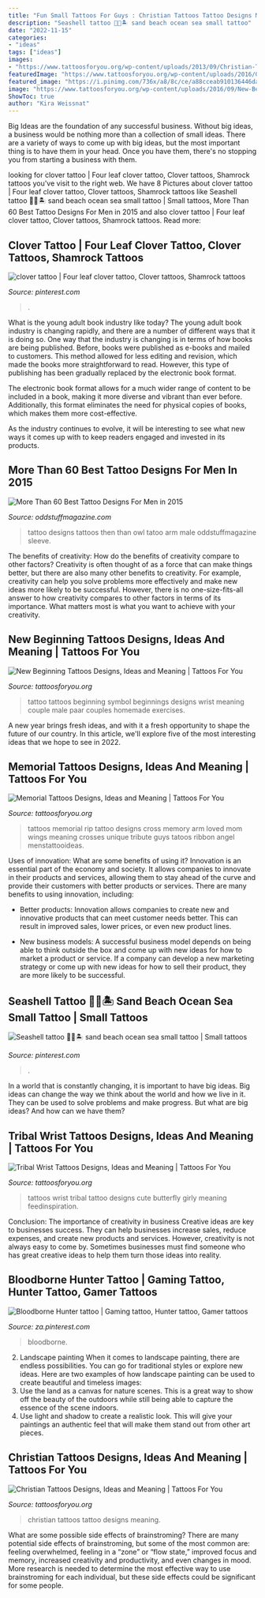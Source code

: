 ```yaml
---
title: "Fun Small Tattoos For Guys : Christian Tattoos Tattoo Designs Meaning"
description: "Seashell tattoo 🐚🌊🏝 sand beach ocean sea small tattoo"
date: "2022-11-15"
categories:
- "ideas"
tags: ["ideas"]
images:
- "https://www.tattoosforyou.org/wp-content/uploads/2013/09/Christian-Tattoo-Ideas.jpg"
featuredImage: "https://www.tattoosforyou.org/wp-content/uploads/2016/09/New-Beginning-Tattoo-Male.jpg"
featured_image: "https://i.pinimg.com/736x/a8/8c/ce/a88cceab910136446dac44eef3c43918.jpg"
image: "https://www.tattoosforyou.org/wp-content/uploads/2016/09/New-Beginning-Tattoo-Male.jpg"
ShowToc: true
author: "Kira Weissnat"
---
```



Big Ideas are the foundation of any successful business. Without big ideas, a business would be nothing more than a collection of small ideas. There are a variety of ways to come up with big ideas, but the most important thing is to have them in your head. Once you have them, there's no stopping you from starting a business with them.

	

		
looking for clover tattoo | Four leaf clover tattoo, Clover tattoos, Shamrock tattoos you've visit to the right web. We have 8 Pictures about clover tattoo | Four leaf clover tattoo, Clover tattoos, Shamrock tattoos like Seashell tattoo 🐚🌊🏝 sand beach ocean sea small tattoo | Small tattoos, More Than 60 Best Tattoo Designs For Men in 2015 and also clover tattoo | Four leaf clover tattoo, Clover tattoos, Shamrock tattoos. Read more:
		
    
## Clover Tattoo | Four Leaf Clover Tattoo, Clover Tattoos, Shamrock Tattoos

<img loading=lazy src="https://i.pinimg.com/736x/01/96/0d/01960d6ff3234a485536b4c8e3c49c1f.jpg" onerror="this.onerror=null;this.src='https://tse4.mm.bing.net/th?id=OIP.YjT-1jPuv_eg4xBzZqF01wHaNK&amp;pid=15.1';" alt="clover tattoo | Four leaf clover tattoo, Clover tattoos, Shamrock tattoos">

_Source: pinterest.com_

>. 

	

What is the young adult book industry like today?
The young adult book industry is changing rapidly, and there are a number of different ways that it is doing so. One way that the industry is changing is in terms of how books are being published. 
Before, books were published as e-books and mailed to customers. This method allowed for less editing and revision, which made the books more straightforward to read. However, this type of publishing has been gradually replaced by the electronic book format. 

The electronic book format allows for a much wider range of content to be included in a book, making it more diverse and vibrant than ever before. Additionally, this format eliminates the need for physical copies of books, which makes them more cost-effective. 

As the industry continues to evolve, it will be interesting to see what new ways it comes up with to keep readers engaged and invested in its products.

    
## More Than 60 Best Tattoo Designs For Men In 2015

<img loading=lazy src="https://oddstuffmagazine.com/wp-content/uploads/2013/09/Best-tattoo-designs-for-Men-19-539x800.jpg" onerror="this.onerror=null;this.src='https://tse2.mm.bing.net/th?id=OIP.aaRd9T5jHle0MQaT48wnaAHaK_&amp;pid=15.1';" alt="More Than 60 Best Tattoo Designs For Men in 2015">

_Source: oddstuffmagazine.com_

>tattoo designs tattoos then than owl tatoo arm male oddstuffmagazine sleeve. 

	

The benefits of creativity: How do the benefits of creativity compare to other factors?
Creativity is often thought of as a force that can make things better, but there are also many other benefits to creativity. For example, creativity can help you solve problems more effectively and make new ideas more likely to be successful. However, there is no one-size-fits-all answer to how creativity compares to other factors in terms of its importance. What matters most is what you want to achieve with your creativity.

    
## New Beginning Tattoos Designs, Ideas And Meaning | Tattoos For You

<img loading=lazy src="https://www.tattoosforyou.org/wp-content/uploads/2016/09/New-Beginning-Tattoo-Male.jpg" onerror="this.onerror=null;this.src='https://tse3.mm.bing.net/th?id=OIP.26PgmRjFMPx7ul2oNf1q-wHaNd&amp;pid=15.1';" alt="New Beginning Tattoos Designs, Ideas and Meaning | Tattoos For You">

_Source: tattoosforyou.org_

>tattoo tattoos beginning symbol beginnings designs wrist meaning couple male paar couples homemade exercises. 

	

A new year brings fresh ideas, and with it a fresh opportunity to shape the future of our country.  In this article, we'll explore five of the most interesting ideas that we hope to see in 2022. 

    
## Memorial Tattoos Designs, Ideas And Meaning | Tattoos For You

<img loading=lazy src="http://www.tattoosforyou.org/wp-content/uploads/2013/09/Memorial-Cross-Tattoos.jpg" onerror="this.onerror=null;this.src='https://tse4.mm.bing.net/th?id=OIP.EXIfJYwPd8cbFqD4qvlyTwHaL6&amp;pid=15.1';" alt="Memorial Tattoos Designs, Ideas and Meaning | Tattoos For You">

_Source: tattoosforyou.org_

>tattoos memorial rip tattoo designs cross memory arm loved mom wings meaning crosses unique tribute guys tatoos ribbon angel menstattooideas. 

	

Uses of innovation: What are some benefits of using it?
Innovation is an essential part of the economy and society. It allows companies to innovate in their products and services, allowing them to stay ahead of the curve and provide their customers with better products or services. There are many benefits to using innovation, including: 
- Better products: Innovation allows companies to create new and innovative products that can meet customer needs better. This can result in improved sales, lower prices, or even new product lines.

- New business models: A successful business model depends on being able to think outside the box and come up with new ideas for how to market a product or service. If a company can develop a new marketing strategy or come up with new ideas for how to sell their product, they are more likely to be successful.

    
## Seashell Tattoo 🐚🌊🏝 Sand Beach Ocean Sea Small Tattoo | Small Tattoos

<img loading=lazy src="https://i.pinimg.com/736x/75/7d/73/757d7332c75935252962254e756e9797.jpg" onerror="this.onerror=null;this.src='https://tse2.mm.bing.net/th?id=OIP.BSB-NtmblKA9JsKT-t3rMwHaMp&amp;pid=15.1';" alt="Seashell tattoo 🐚🌊🏝 sand beach ocean sea small tattoo | Small tattoos">

_Source: pinterest.com_

>. 

	

In a world that is constantly changing, it is important to have big ideas. Big ideas can change the way we think about the world and how we live in it. They can be used to solve problems and make progress. But what are big ideas? And how can we have them?

    
## Tribal Wrist Tattoos Designs, Ideas And Meaning | Tattoos For You

<img loading=lazy src="https://www.tattoosforyou.org/wp-content/uploads/2017/06/Tribal-Wrist-Tattoos-for-Girls.jpg" onerror="this.onerror=null;this.src='https://tse4.mm.bing.net/th?id=OIP.cQlxg0PZ8YPR577SJqBbHgHaJ4&amp;pid=15.1';" alt="Tribal Wrist Tattoos Designs, Ideas and Meaning | Tattoos For You">

_Source: tattoosforyou.org_

>tattoos wrist tribal tattoo designs cute butterfly girly meaning feedinspiration. 

	

Conclusion: The importance of creativity in business
Creative ideas are key to businesses success. They can help businesses increase sales, reduce expenses, and create new products and services. However, creativity is not always easy to come by. Sometimes businesses must find someone who has great creative ideas to help them turn those ideas into reality.

    
## Bloodborne Hunter Tattoo | Gaming Tattoo, Hunter Tattoo, Gamer Tattoos

<img loading=lazy src="https://i.pinimg.com/736x/a8/8c/ce/a88cceab910136446dac44eef3c43918.jpg" onerror="this.onerror=null;this.src='https://tse3.mm.bing.net/th?id=OIP.e7T5gzAfAl4671RihxW29gHaNK&amp;pid=15.1';" alt="Bloodborne Hunter tattoo | Gaming tattoo, Hunter tattoo, Gamer tattoos">

_Source: za.pinterest.com_

>bloodborne. 

	

2. Landscape painting
When it comes to landscape painting, there are endless possibilities. You can go for traditional styles or explore new ideas. Here are two examples of how landscape painting can be used to create beautiful and timeless images: 
2. Use the land as a canvas for nature scenes. This is a great way to show off the beauty of the outdoors while still being able to capture the essence of the scene indoors.
3. Use light and shadow to create a realistic look. This will give your paintings an authentic feel that will make them stand out from other art pieces.

    
## Christian Tattoos Designs, Ideas And Meaning | Tattoos For You

<img loading=lazy src="https://www.tattoosforyou.org/wp-content/uploads/2013/09/Christian-Tattoo-Ideas.jpg" onerror="this.onerror=null;this.src='https://tse4.mm.bing.net/th?id=OIP._J3NlV41pWOGZizGjcGNvAHaJ4&amp;pid=15.1';" alt="Christian Tattoos Designs, Ideas and Meaning | Tattoos For You">

_Source: tattoosforyou.org_

>christian tattoos tattoo designs meaning. 

	

What are some possible side effects of brainstroming?
There are many potential side effects of brainstroming, but some of the most common are: feeling overwhelmed, feeling in a “zone” or “flow state,” improved focus and memory, increased creativity and productivity, and even changes in mood. More research is needed to determine the most effective way to use brainstroming for each individual, but these side effects could be significant for some people.

